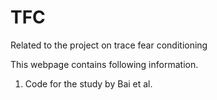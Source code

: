 # TFC
Related to the project on trace fear conditioning 


This webpage contains following information.
1) Code for the study by Bai et al.

